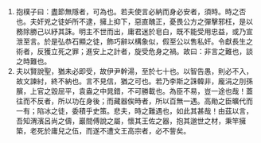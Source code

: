 1. 抱樸子曰：盡節無隱者，可為也。若夫使言必納而身必安者，須時。時之否也。夫奸兇之徒妒所不逮，擁上抑下，惡直醜正，憂畏公方之彈擊邪枉，是以務除勝己以紓其誅。明主不世而出，庸君迷於皂白，既不能受用忠益，或乃宣泄至言。於是弘恭石顯之徒，飾巧辭以構象似，假至公以售私奸。令獻長生之術者，反獲立死之罪；進安上之計者，旋受危身之禍。故曰：非言之難也，談之時難也。
2. 夫以賢說聖，猶未必即受，故伊尹幹湯，至於七十也。以智告愚，則必不入，故文諫紂，終不納也。言不見信，猶之可也。若乃李斯之誅韓非，龐涓之刖孫臏，上官之毀屈平，袁盎之中晁錯，不可勝載也。為臣不易，豈一途也哉！蓋往而不反者，所以功在身後；而藏器俟時者，所以百無一遇。高勛之臣曠代而一有；陷冰之徒，委積乎史策。悲夫，時之難遇也，如此其甚哉！由茲以言，吾知渭濱呂尚之儔，巖間傅說之屬，懷其王佐之器，抱其邈世之材，秉竿擁築，老死於庸兒之伍，而遂不遭文王高宗者，必不訾矣。